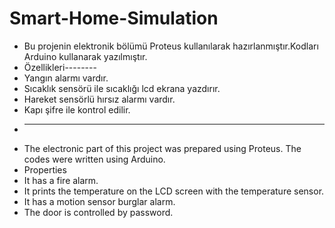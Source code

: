 # Smart-Home-Simulation
* Bu projenin elektronik bölümü Proteus kullanılarak hazırlanmıştır.Kodları Arduino kullanarak yazılmıştır.
* Özellikleri--------
* Yangın alarmı vardır.
* Sıcaklık sensörü ile sıcaklığı lcd ekrana yazdırır.
* Hareket sensörlü hırsız alarmı vardır.
* Kapı şifre ile kontrol edilir.
* ---------------------
* The electronic part of this project was prepared using Proteus. The codes were written using Arduino.
* Properties
* It has a fire alarm.
* It prints the temperature on the LCD screen with the temperature sensor.
* It has a motion sensor burglar alarm.
* The door is controlled by password.
